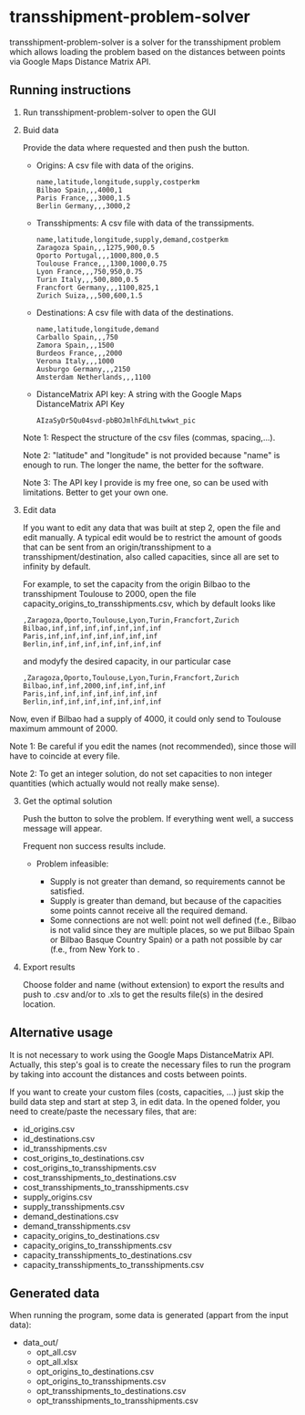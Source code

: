 # transshipment-problem-solver

transshipment-problem-solver is a solver for the transshipment problem which allows loading the problem based on the distances between points via Google Maps Distance Matrix API.

## Running instructions

1. Run transshipment-problem-solver to open the GUI
  
2. Buid data

   Provide the data where requested and then push the button.
   
   - Origins: A csv file with data of the origins.
     ```
     name,latitude,longitude,supply,costperkm
     Bilbao Spain,,,4000,1
     Paris France,,,3000,1.5
     Berlin Germany,,,3000,2
     ```
   - Transshipments: A csv file with data of the transsipments.
     ```
     name,latitude,longitude,supply,demand,costperkm
     Zaragoza Spain,,,1275,900,0.5
     Oporto Portugal,,,1000,800,0.5
     Toulouse France,,,1300,1000,0.75
     Lyon France,,,750,950,0.75
     Turin Italy,,,500,800,0.5
     Francfort Germany,,,1100,825,1
     Zurich Suiza,,,500,600,1.5
     ```
   - Destinations: A csv file with data of the destinations.
     ```
     name,latitude,longitude,demand
     Carballo Spain,,,750
     Zamora Spain,,,1500
     Burdeos France,,,2000
     Verona Italy,,,1000
     Ausburgo Germany,,,2150
     Amsterdam Netherlands,,,1100   
     ```
   - DistanceMatrix API key: A string with the Google Maps DistanceMatrix API Key
     ```
     AIzaSyDr5Qu04svd-pbBOJmlhFdLhLtwkwt_pic
     ```
    
    Note 1: Respect the structure of the csv files (commas, spacing,...).
    
    Note 2: "latitude" and "longitude" is not provided because "name" is enough to run. The longer the name, the better for the software.
    
    Note 3: The API key I provide is my free one, so can be used with limitations. Better to get your own one.

3. Edit data
   
   If you want to edit any data that was built at step 2, open the file and edit manually. A typical edit would be to restrict the amount of goods that can be sent from an origin/transshipment to a transshipment/destination, also called capacities, since all are set to infinity by default.
   
   For example, to set the capacity from the origin Bilbao to the transshipment Toulouse to 2000, open the file capacity_origins_to_transshipments.csv, which by default looks like  
   ```
   ,Zaragoza,Oporto,Toulouse,Lyon,Turin,Francfort,Zurich
   Bilbao,inf,inf,inf,inf,inf,inf,inf
   Paris,inf,inf,inf,inf,inf,inf,inf
   Berlin,inf,inf,inf,inf,inf,inf,inf
   ```
   and modyfy the desired capacity, in our particular case
   ```
   ,Zaragoza,Oporto,Toulouse,Lyon,Turin,Francfort,Zurich
   Bilbao,inf,inf,2000,inf,inf,inf,inf
   Paris,inf,inf,inf,inf,inf,inf,inf
   Berlin,inf,inf,inf,inf,inf,inf,inf
   ```
  Now, even if Bilbao had a supply of 4000, it could only send to Toulouse maximum ammount of 2000.
  
  Note 1: Be careful if you edit the names (not recommended), since those will have to coincide at every file.
  
  Note 2: To get an integer solution, do not set capacities to non integer quantities (which actually would not really make sense).
  
3. Get the optimal solution

   Push the button to solve the problem. If everything went well, a success message will appear.
   
   Frequent non success results include.
   
   - Problem infeasible:
   
     - Supply is not greater than demand, so requirements cannot be satisfied.
     - Supply is greater than demand, but because of the capacities some points cannot receive all the required demand.
     - Some connections are not well: point not well defined (f.e., Bilbao is not valid since they are multiple places, so we put Bilbao Spain or Bilbao Basque Country Spain) or a path not possible by car (f.e., from New York to . 

4. Export results
   
   Choose folder and name (without extension) to export the results and push to .csv and/or to .xls to get the results file(s) in the desired location.

## Alternative usage

It is not necessary to work using the Google Maps DistanceMatrix API. Actually, this step's goal is to create the necessary files to run the program by taking into account the distances and costs between points. 

If you want to create your custom files (costs, capacities, ...) just skip the build data step and start at step 3, in edit data. In the opened folder, you need to create/paste the necessary files, that are:
  
  * id_origins.csv
  * id_destinations.csv
  * id_transshipments.csv
  * cost_origins_to_destinations.csv
  * cost_origins_to_transshipments.csv
  * cost_transshipments_to_destinations.csv
  * cost_transshipments_to_transshipments.csv
  * supply_origins.csv
  * supply_transshipments.csv
  * demand_destinations.csv
  * demand_transshipments.csv
  * capacity_origins_to_destinations.csv
  * capacity_origins_to_transshipments.csv
  * capacity_transshipments_to_destinations.csv
  * capacity_transshipments_to_transshipments.csv
 
## Generated data

When running the program, some data is generated (appart from the input data):

* data_out/
  * opt_all.csv
  * opt_all.xlsx
  * opt_origins_to_destinations.csv
  * opt_origins_to_transshipments.csv
  * opt_transshipments_to_destinations.csv
  * opt_transshipments_to_transshipments.csv
